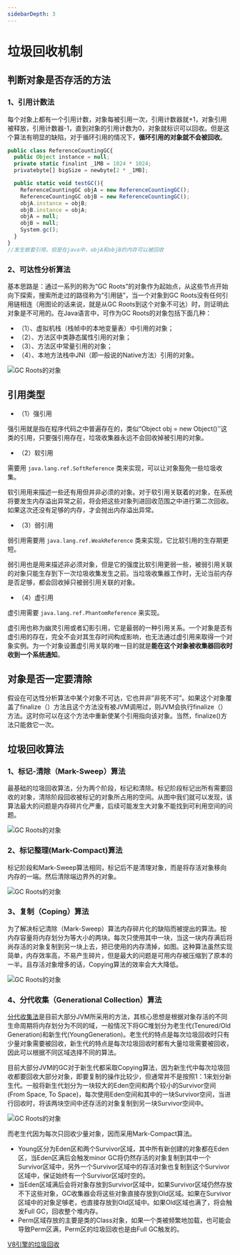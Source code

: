 ```yaml
---
sidebarDepth: 3
---
```


# 垃圾回收机制

## 判断对象是否存活的方法

### 1、引用计数法

每个对象上都有一个引用计数，对象每被引用一次，引用计数器就+1，对象引用被释放，引用计数器-1，直到对象的引用计数为0，对象就标识可以回收。但是这个算法有明显的缺陷，对于循环引用的情况下，**循环引用的对象就不会被回收**。

```js
public class ReferenceCountingGC{
  public Object instance = null;
  private static finalint _1MB = 1024 * 1024;
  privatebyte[] bigSize = newbyte[2 * _1MB];

  public static void testGC(){
    ReferenceCountingGC objA = new ReferenceCountingGC();
    ReferenceCountingGC objB = new ReferenceCountingGC();
    objA.instance = objB;
    objB.instance = objA;
    objA = null;
    objB = null;
    System.gc();
  }
}
//发生嵌套引用，但是在java中，objA和objB的内存可以被回收
```

### 2、可达性分析算法

基本思路是：通过一系列的称为“GC Roots”的对象作为起始点，从这些节点开始向下探索，搜索所走过的路径称为“引用链”，当一个对象到GC Roots没有任何引用链相连（用图论的话来说，就是从GC Roots到这个对象不可达）时，则证明此对象是不可用的。在Java语言中，可作为GC Roots的对象包括下面几种：

* （1）、虚拟机栈（栈帧中的本地变量表）中引用的对象；
* （2）、方法区中类静态属性引用的对象；
* （3）、方法区中常量引用的对象；
* （4）、本地方法栈中JNI（即一般说的Native方法）引用的对象。

![GC Roots的对象](/blog/images/base/gc1.jpeg)

## 引用类型

* （1）强引用

强引用就是指在程序代码之中普遍存在的，类似“Object obj = new Object()’'这类的引用，只要强引用存在，垃圾收集器永远不会回收掉被引用的对象。

* （2）软引用

需要用 `java.lang.ref.SoftReference` 类来实现，可以让对象豁免一些垃圾收集。

软引用用来描述一些还有用但并非必须的对象。对于软引用关联着的对象，在系统将要发生内存溢出异常之前，将会把这些对象列进回收范围之中进行第二次回收。如果这次还没有足够的内存，才会抛出内存溢出异常。

* （3）弱引用

弱引用需要用 `java.lang.ref.WeakReference` 类来实现，它比软引用的生存期更短。

弱引用也是用来描述非必须对象，但是它的强度比软引用更弱一些，被弱引用关联的对象只能生存到下一次垃圾收集发生之前。当垃圾收集器工作时，无论当前内存是否足够，都会回收掉只被弱引用关联的对象。

* （4）虚引用

虚引用需要 `java.lang.ref.PhantomReference` 来实现。

虚引用也称为幽灵引用或者幻影引用，它是最弱的一种引用关系。一个对象是否有虚引用的存在，完全不会对其生存时间构成影响，也无法通过虚引用来取得一个对象实例。为一个对象设置虚引用关联的唯一目的就是**能在这个对象被收集器回收时收到一个系统通知**。

## 对象是否一定要清除

假设在可达性分析算法中某个对象不可达，它也并非”非死不可”。如果这个对象覆盖了finalize（）方法且这个方法没有被JVM调用过，则JVM会执行finalize（）方法。这时你可以在这个方法中重新使某个引用指向该对象。当然，finalize()方法只能救它一次。

## 垃圾回收算法

### 1、标记-清除（Mark-Sweep）算法

最基础的垃圾回收算法，分为两个阶段，标记和清除。标记阶段标记出所有需要回收的对象，清除阶段回收被标记的对象所占用的空间。从图中我们就可以发现，该算法最大的问题是内存碎片化严重，后续可能发生大对象不能找到可利用空间的问题。

![GC Roots的对象](/blog/images/base/gc2.jpeg)

### 2、标记整理(Mark-Compact)算法

标记阶段和Mark-Sweep算法相同，标记后不是清理对象，而是将存活对象移向内存的一端。然后清除端边界外的对象。

![GC Roots的对象](/blog/images/base/gc3.jpeg)

### 3、复制（Coping）算法

为了解决标记清除（Mark-Sweep）算法内存碎片化的缺陷而被提出的算法。按内存容量将内存划分为等大小的两块。每次只使用其中一块，当这一块内存满后将尚存活的对象复制到另一块上去，把已使用的内存清掉，如图。这种算法虽然实现简单，内存效率高，不易产生碎片，但是最大的问题是可用内存被压缩到了原本的一半。且存活对象增多的话，Copying算法的效率会大大降低。

![GC Roots的对象](/blog/images/base/gc4.jpeg)

### 4、分代收集（Generational Collection）算法

[分代收集法](/base/browser/garbageCollectionByV8.html#_3、v8的垃圾回收策略)是目前大部分JVM所采用的方法，其核心思想是根据对象存活的不同生命周期将内存划分为不同的域，一般情况下将GC堆划分为老生代(Tenured/Old Generation)和新生代(YoungGeneration)。老生代的特点是每次垃圾回收时只有少量对象需要被回收，新生代的特点是每次垃圾回收时都有大量垃圾需要被回收，因此可以根据不同区域选择不同的算法。

目前大部分JVM的GC对于新生代都采取Copying算法，因为新生代中每次垃圾回收都要回收大部分对象，即要复制的操作比较少，但通常并不是按照1：1来划分新生代。一般将新生代划分为一块较大的Eden空间和两个较小的Survivor空间(From Space, To Space)，每次使用Eden空间和其中的一块Survivor空间，当进行回收时，将该两块空间中还存活的对象复制到另一块Survivor空间中。

![GC Roots的对象](/blog/images/base/gc5.jpeg)

而老生代因为每次只回收少量对象，因而采用Mark-Compact算法。

* Young区分为Eden区和两个Survivor区域，其中所有新创建的对象都在Eden区，当Eden区满后会触发minor GC将仍然存活的对象复制到其中一个Survivor区域中，另外一个Survivor区域中的存活对象也复制到这个Survivor区域中，保证始终有一个Survivor区域时空的。
* 当Eden区域满后会将对象存放到Survivor区域中，如果Survivor区域仍然存放不下这些对象，GC收集器会将这些对象直接存放到Old区域。如果在Survivor区域中的对象足够老，也直接存放到Old区域中。如果Old区域也满了，将会触发Full GC，回收整个堆内存。
* Perm区域存放的主要是类的Class对象，如果一个类被频繁地加载，也可能会导致Perm区满，Perm区的垃圾回收也是由Full GC触发的。

[V8引擎的垃圾回收](/base/browser/garbageCollectionByV8.html)
